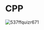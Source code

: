 # CPP
![537ffquizr671](https://user-images.githubusercontent.com/94922914/206362627-af16e907-5242-45bd-93c5-b216006ccbe9.jpeg)
